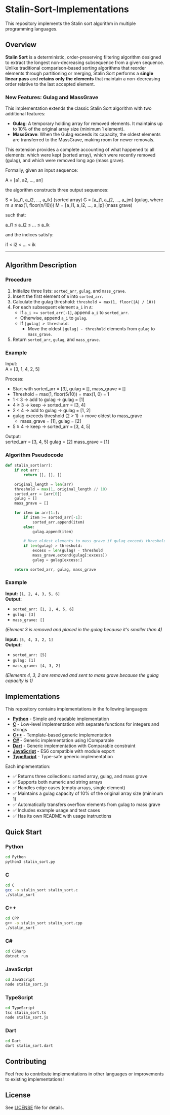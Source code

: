 # Stalin-Sort-Implementations

This repository implements the Stalin sort algorithm in multiple programming languages.

## Overview

**Stalin Sort** is a deterministic, order-preserving filtering algorithm designed to extract the longest non-decreasing subsequence from a given sequence.  
Unlike traditional comparison-based sorting algorithms that reorder elements through partitioning or merging, Stalin Sort performs a **single linear pass** and **retains only the elements** that maintain a non-decreasing order relative to the last accepted element.

### New Features: Gulag and MassGrave

This implementation extends the classic Stalin Sort algorithm with two additional features:

- **Gulag**: A temporary holding array for removed elements. It maintains up to 10% of the original array size (minimum 1 element).
- **MassGrave**: When the Gulag exceeds its capacity, the oldest elements are transferred to the MassGrave, making room for newer removals.

This extension provides a complete accounting of what happened to all elements: which were kept (sorted array), which were recently removed (gulag), and which were removed long ago (mass grave).

Formally, given an input sequence:

A = [a1, a2, ..., an]

the algorithm constructs three output sequences:

S = [a_i1, a_i2, ..., a_ik]  (sorted array)
G = [a_j1, a_j2, ..., a_jm]  (gulag, where m ≤ max(1, floor(n/10)))
M = [a_l1, a_l2, ..., a_lp]  (mass grave)

such that:

a_i1 ≤ a_i2 ≤ ... ≤ a_ik  

and the indices satisfy:

i1 < i2 < ... < ik

---

## Algorithm Description

### Procedure

1. Initialize three lists: `sorted_arr`, `gulag`, and `mass_grave`.
2. Insert the first element of `A` into `sorted_arr`.
3. Calculate the gulag threshold: `threshold = max(1, floor(|A| / 10))`
4. For each subsequent element `a_i` in `A`:
   - If `a_i >= sorted_arr[-1]`, append `a_i` to `sorted_arr`.
   - Otherwise, append `a_i` to `gulag`.
   - If `|gulag| > threshold`:
     - Move the oldest `|gulag| - threshold` elements from `gulag` to `mass_grave`.
5. Return `sorted_arr`, `gulag`, and `mass_grave`.

### Example

Input:  
A = [3, 1, 4, 2, 5]

Process:  
- Start with sorted_arr = [3], gulag = [], mass_grave = []
- Threshold = max(1, floor(5/10)) = max(1, 0) = 1
- 1 < 3 → add to gulag → gulag = [1]
- 4 ≥ 3 → keep → sorted_arr = [3, 4]  
- 2 < 4 → add to gulag → gulag = [1, 2]
- gulag exceeds threshold (2 > 1) → move oldest to mass_grave
  - mass_grave = [1], gulag = [2]
- 5 ≥ 4 → keep → sorted_arr = [3, 4, 5]

Output:  
sorted_arr = [3, 4, 5]
gulag = [2]
mass_grave = [1]


### Algorithm Pseudocode

```python
def stalin_sort(arr):
    if not arr:
        return [], [], []
    
    original_length = len(arr)
    threshold = max(1, original_length // 10)
    sorted_arr = [arr[0]]
    gulag = []
    mass_grave = []
    
    for item in arr[1:]:
        if item >= sorted_arr[-1]:
            sorted_arr.append(item)
        else:
            gulag.append(item)
        
        # Move oldest elements to mass_grave if gulag exceeds threshold
        if len(gulag) > threshold:
            excess = len(gulag) - threshold
            mass_grave.extend(gulag[:excess])
            gulag = gulag[excess:]
    
    return sorted_arr, gulag, mass_grave
```

### Example

**Input:** `[1, 2, 4, 3, 5, 6]`  
**Output:**  
- `sorted_arr: [1, 2, 4, 5, 6]`  
- `gulag: [3]`  
- `mass_grave: []`  

*(Element 3 is removed and placed in the gulag because it's smaller than 4)*

**Input:** `[5, 4, 3, 2, 1]`  
**Output:**  
- `sorted_arr: [5]`  
- `gulag: [1]`  
- `mass_grave: [4, 3, 2]`  

*(Elements 4, 3, 2 are removed and sent to mass grave because the gulag capacity is 1)*

## Implementations

This repository contains implementations in the following languages:

- **[Python](/Python)** - Simple and readable implementation
- **[C](/C)** - Low-level implementation with separate functions for integers and strings
- **[C++](/CPP)** - Template-based generic implementation
- **[C#](/CSharp)** - Generic implementation using IComparable
- **[Dart](/Dart)** - Generic implementation with Comparable constraint
- **[JavaScript](/JavaScript)** - ES6 compatible with module export
- **[TypeScript](/TypeScript)** - Type-safe generic implementation

Each implementation:
- ✅ Returns three collections: sorted array, gulag, and mass grave
- ✅ Supports both numeric and string arrays
- ✅ Handles edge cases (empty arrays, single element)
- ✅ Maintains a gulag capacity of 10% of the original array size (minimum 1)
- ✅ Automatically transfers overflow elements from gulag to mass grave
- ✅ Includes example usage and test cases
- ✅ Has its own README with usage instructions

## Quick Start

### Python
```bash
cd Python
python3 stalin_sort.py
```

### C
```bash
cd C
gcc -o stalin_sort stalin_sort.c
./stalin_sort
```

### C++
```bash
cd CPP
g++ -o stalin_sort stalin_sort.cpp
./stalin_sort
```

### C#
```bash
cd CSharp
dotnet run
```

### JavaScript
```bash
cd JavaScript
node stalin_sort.js
```

### TypeScript
```bash
cd TypeScript
tsc stalin_sort.ts
node stalin_sort.js
```

### Dart
```bash
cd Dart
dart stalin_sort.dart
```

## Contributing

Feel free to contribute implementations in other languages or improvements to existing implementations!

## License

See [LICENSE](LICENSE) file for details.
